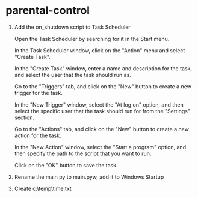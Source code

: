 # parental-control

1. Add the on_shutdown script to Task Scheduler

    Open the Task Scheduler by searching for it in the Start menu.

    In the Task Scheduler window, click on the "Action" menu and select "Create Task".

    In the "Create Task" window, enter a name and description for the task, and select the user that the task should run as.

    Go to the "Triggers" tab, and click on the "New" button to create a new trigger for the task.

    In the "New Trigger" window, select the "At log on" option, and then select the specific user that the task should run for from the "Settings" section.

    Go to the "Actions" tab, and click on the "New" button to create a new action for the task.

    In the "New Action" window, select the "Start a program" option, and then specify the path to the script that you want to run.

    Click on the "OK" button to save the task.

2. Rename the main py to main.pyw, add it to Windows Startup

3. Create c:\temp\time.txt
